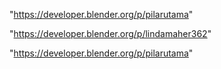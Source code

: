 "https://developer.blender.org/p/pilarutama"

 
"https://developer.blender.org/p/lindamaher362"


"https://developer.blender.org/p/pilarutama"


 
